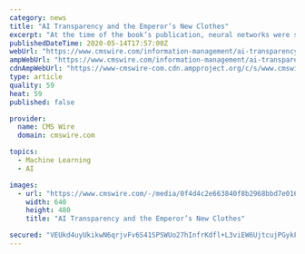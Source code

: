 ```yaml
---
category: news
title: "AI Transparency and the Emperor’s New Clothes"
excerpt: "At the time of the book’s publication, neural networks were small and symbolic AI algorithms were explainable ... The problem is not in our algorithms, but in their names. By calling things “Artificial Intelligence” or “Deep Learning,” we are using words loaded with meanings and implications which, in fact, don’t exist."
publishedDateTime: 2020-05-14T17:57:00Z
webUrl: "https://www.cmswire.com/information-management/ai-transparency-and-the-emperors-new-clothes/"
ampWebUrl: "https://www.cmswire.com/information-management/ai-transparency-and-the-emperors-new-clothes/amp/"
cdnAmpWebUrl: "https://www-cmswire-com.cdn.ampproject.org/c/s/www.cmswire.com/information-management/ai-transparency-and-the-emperors-new-clothes/amp/"
type: article
quality: 59
heat: 59
published: false

provider:
  name: CMS Wire
  domain: cmswire.com

topics:
  - Machine Learning
  - AI

images:
  - url: "https://www.cmswire.com/-/media/0f4d4c2e663840f8b2968bbd7e016075.ashx?mw=1024"
    width: 640
    height: 480
    title: "AI Transparency and the Emperor’s New Clothes"

secured: "VEUkd4uyUkikwN6qrjvFv6S41SPSWUo27hInfrKdfl+L3viEW6UjtcujPGykFLhAT0DAvd1UINmear9WXi0cLT9NwtA7aDPlLXr7XnBO/aXaL23S/3YsXd+MmguQtMCKwo20crTPe/ICJF/mZbiagFDrHZA7vgbrz1C2SNO9By1yPjr2bJ9lUszOzHBojgMdsKUt/Si4oFAOQdBoYWHnGQWxPrZektPExl+KwlPGqeZGPuU5iL2JDqhSAt2nCxmO1qMHd9an9EeatThsCQXo+edYWHxS8/GJtCv0AXw4qyQWYZF1FZfNshC58raV0PHC;ZZcS444mTV0Q1I5aVTvQMg=="
---
```


